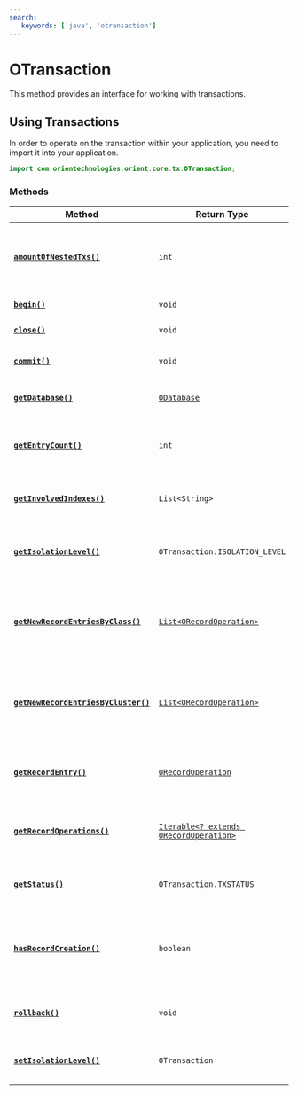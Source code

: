```yaml
---
search:
   keywords: ['java', 'otransaction']
---
```


# OTransaction

This method provides an interface for working with transactions.

## Using Transactions

In order to operate on the transaction within your application, you need to import it into your application.

```java
import com.orientechnologies.orient.core.tx.OTransaction;
```

### Methods

| Method | Return Type | Description |
|---|---|---|
| [**`amountOfNestedTxs()`**](OTransaction/amountOfNestedTxs.md) | `int` | Returns the number of transactions attached to this instance |
| [**`begin()`**](OTransaction/begin.md) | `void` | Initiates the transaction |
| [**`close()`**](OTransaction/close.md) | `void` | Closes the transaction |
| [**`commit()`**](OTransaction/commit.md) | `void` | Commits the transaction |
| [**`getDatabase()`**](OTransaction/getDatabase.md) | [`ODatabase`](ODatabase.md) | Retrieves the database |
| [**`getEntryCount()`**](OTransaction/getEntryCount.md) | `int` | Retrieves the number of entries in the transaction |
| [**`getInvolvedIndexes()`**](OTransaction/getInvolvedIndexes.md) | `List<String>` | Retrieves indexes used in the transaction |
| [**`getIsolationLevel()`**](OTransaction/getIsolationLevel.md) | `OTransaction.ISOLATION_LEVEL` | Retrieves the transaction Isolation Level |
| [**`getNewRecordEntriesByClass()`**](OTransaction/getNewRecordEntriesByClass.md) | [`List<ORecordOperation>`](ORecordOperation.md) | Retrieves a list of record operations by [`OClass`](OClass.md) from the transaction |
| [**`getNewRecordEntriesByCluster()`**](OTransaction/getNewRecordEntriesByCluster.md) | [`List<ORecordOperation>`](ORecordOperation.md) | Retrieves a list of record operation by [`OCluster`](OCluster.md) from the transaction |
| [**`getRecordEntry()`**](OTransaction/getRecordEntry.md) | [`ORecordOperation`](ORecordOperation.md) | Retrieves a record operation from the transaction |
| [**`getRecordOperations()`**](OTransaction/getRecordOperation.md) | [`Iterable<? extends ORecordOperation>`](ORecordOperation.md) | Retrieves record operations from the transaction |
| [**`getStatus()`**](OTransaction/getStatus.md) | `OTransaction.TXSTATUS` | Retrieves the transaction status |
| [**`hasRecordCreation()`**](OTransaction/hasRecordCreation.md) | `boolean` | Indicates whether any records were created in the transaction |
| [**`rollback()`**](OTransaction/rollback.md) | `void` | Reverts changes from the transaction |
| [**`setIsolationLevel()`**](OTransaction/setIsolationLevel.md) | `OTransaction` | Sets the transaction Isolation Level |

